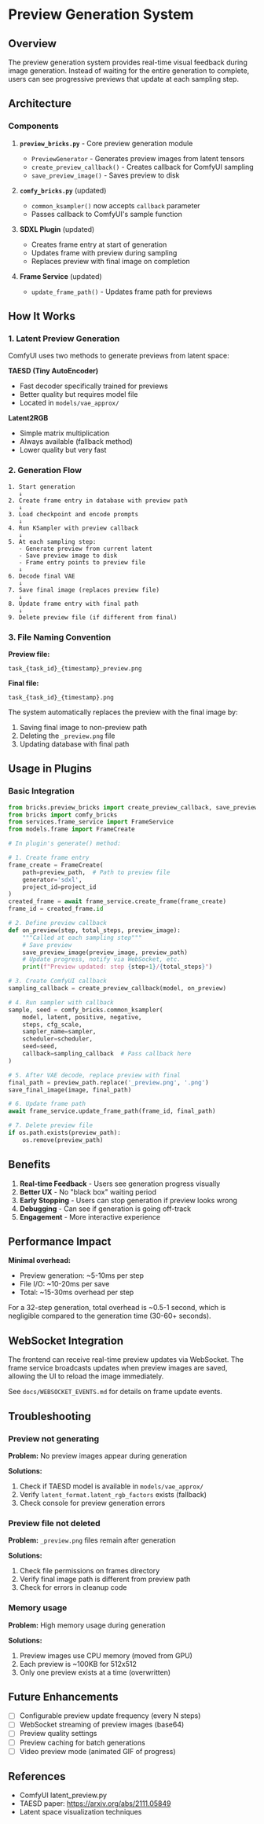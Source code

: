 # Preview Generation System

## Overview

The preview generation system provides real-time visual feedback during image generation. Instead of waiting for the entire generation to complete, users can see progressive previews that update at each sampling step.

## Architecture

### Components

1. **`preview_bricks.py`** - Core preview generation module
   - `PreviewGenerator` - Generates preview images from latent tensors
   - `create_preview_callback()` - Creates callback for ComfyUI sampling
   - `save_preview_image()` - Saves preview to disk

2. **`comfy_bricks.py`** (updated)
   - `common_ksampler()` now accepts `callback` parameter
   - Passes callback to ComfyUI's sample function

3. **SDXL Plugin** (updated)
   - Creates frame entry at start of generation
   - Updates frame with preview during sampling
   - Replaces preview with final image on completion

4. **Frame Service** (updated)
   - `update_frame_path()` - Updates frame path for previews

## How It Works

### 1. Latent Preview Generation

ComfyUI uses two methods to generate previews from latent space:

**TAESD (Tiny AutoEncoder)**
- Fast decoder specifically trained for previews
- Better quality but requires model file
- Located in `models/vae_approx/`

**Latent2RGB**
- Simple matrix multiplication
- Always available (fallback method)
- Lower quality but very fast

### 2. Generation Flow

```
1. Start generation
   ↓
2. Create frame entry in database with preview path
   ↓
3. Load checkpoint and encode prompts
   ↓
4. Run KSampler with preview callback
   ↓
5. At each sampling step:
   - Generate preview from current latent
   - Save preview image to disk
   - Frame entry points to preview file
   ↓
6. Decode final VAE
   ↓
7. Save final image (replaces preview file)
   ↓
8. Update frame entry with final path
   ↓
9. Delete preview file (if different from final)
```

### 3. File Naming Convention

**Preview file:**
```
task_{task_id}_{timestamp}_preview.png
```

**Final file:**
```
task_{task_id}_{timestamp}.png
```

The system automatically replaces the preview with the final image by:
1. Saving final image to non-preview path
2. Deleting the `_preview.png` file
3. Updating database with final path

## Usage in Plugins

### Basic Integration

```python
from bricks.preview_bricks import create_preview_callback, save_preview_image
from bricks import comfy_bricks
from services.frame_service import FrameService
from models.frame import FrameCreate

# In plugin's generate() method:

# 1. Create frame entry
frame_create = FrameCreate(
    path=preview_path,  # Path to preview file
    generator='sdxl',
    project_id=project_id
)
created_frame = await frame_service.create_frame(frame_create)
frame_id = created_frame.id

# 2. Define preview callback
def on_preview(step, total_steps, preview_image):
    """Called at each sampling step"""
    # Save preview
    save_preview_image(preview_image, preview_path)
    # Update progress, notify via WebSocket, etc.
    print(f"Preview updated: step {step+1}/{total_steps}")

# 3. Create ComfyUI callback
sampling_callback = create_preview_callback(model, on_preview)

# 4. Run sampler with callback
sample, seed = comfy_bricks.common_ksampler(
    model, latent, positive, negative,
    steps, cfg_scale,
    sampler_name=sampler,
    scheduler=scheduler,
    seed=seed,
    callback=sampling_callback  # Pass callback here
)

# 5. After VAE decode, replace preview with final
final_path = preview_path.replace('_preview.png', '.png')
save_final_image(image, final_path)

# 6. Update frame path
await frame_service.update_frame_path(frame_id, final_path)

# 7. Delete preview file
if os.path.exists(preview_path):
    os.remove(preview_path)
```

## Benefits

1. **Real-time Feedback** - Users see generation progress visually
2. **Better UX** - No "black box" waiting period
3. **Early Stopping** - Users can stop generation if preview looks wrong
4. **Debugging** - Can see if generation is going off-track
5. **Engagement** - More interactive experience

## Performance Impact

**Minimal overhead:**
- Preview generation: ~5-10ms per step
- File I/O: ~10-20ms per save
- Total: ~15-30ms overhead per step

For a 32-step generation, total overhead is ~0.5-1 second, which is negligible compared to the generation time (30-60+ seconds).

## WebSocket Integration

The frontend can receive real-time preview updates via WebSocket. The frame service broadcasts updates when preview images are saved, allowing the UI to reload the image immediately.

See `docs/WEBSOCKET_EVENTS.md` for details on frame update events.

## Troubleshooting

### Preview not generating

**Problem:** No preview images appear during generation

**Solutions:**
1. Check if TAESD model is available in `models/vae_approx/`
2. Verify `latent_format.latent_rgb_factors` exists (fallback)
3. Check console for preview generation errors

### Preview file not deleted

**Problem:** `_preview.png` files remain after generation

**Solutions:**
1. Check file permissions on frames directory
2. Verify final image path is different from preview path
3. Check for errors in cleanup code

### Memory usage

**Problem:** High memory usage during generation

**Solutions:**
1. Preview images use CPU memory (moved from GPU)
2. Each preview is ~100KB for 512x512
3. Only one preview exists at a time (overwritten)

## Future Enhancements

- [ ] Configurable preview update frequency (every N steps)
- [ ] WebSocket streaming of preview images (base64)
- [ ] Preview quality settings
- [ ] Preview caching for batch generations
- [ ] Video preview mode (animated GIF of progress)

## References

- ComfyUI latent_preview.py
- TAESD paper: https://arxiv.org/abs/2111.05849
- Latent space visualization techniques

